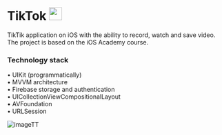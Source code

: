 # TikTok <img src="https://github.com/Harnashevich/TikTok/assets/84876109/963cb205-b0d6-4890-902a-dd711777fb7d" width="30" height="30">

TikTik application on iOS with the ability to record, watch and save video.<br />
The project is based on the iOS Academy course.

### Technology stack

• UIKit (programmatically)<br />
• MVVM architecture<br />
• Firebase storage and authentication<br />
• UICollectionViewCompositionalLayout<br />
• AVFoundation<br />
• URLSession<br />

![imageTT](https://github.com/Harnashevich/TikTok/assets/84876109/4aa8c823-a92c-47ee-9313-015f655d34ed)
